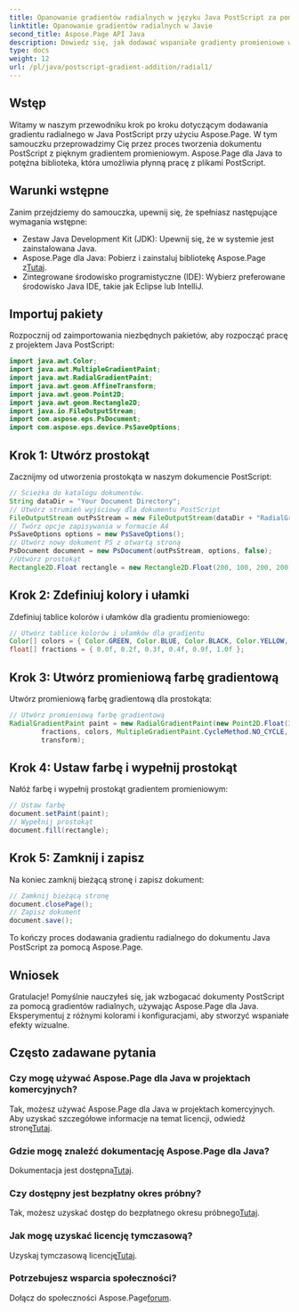 ```yaml
---
title: Opanowanie gradientów radialnych w języku Java PostScript za pomocą Aspose.Page
linktitle: Opanowanie gradientów radialnych w Javie
second_title: Aspose.Page API Java
description: Dowiedz się, jak dodawać wspaniałe gradienty promieniowe w Java PostScript przy użyciu Aspose.Page dla Java. Ulepsz swoje dokumenty PostScript dzięki temu przewodnikowi krok po kroku.
type: docs
weight: 12
url: /pl/java/postscript-gradient-addition/radial1/
---
```

## Wstęp
Witamy w naszym przewodniku krok po kroku dotyczącym dodawania gradientu radialnego w Java PostScript przy użyciu Aspose.Page. W tym samouczku przeprowadzimy Cię przez proces tworzenia dokumentu PostScript z pięknym gradientem promieniowym. Aspose.Page dla Java to potężna biblioteka, która umożliwia płynną pracę z plikami PostScript.
## Warunki wstępne
Zanim przejdziemy do samouczka, upewnij się, że spełniasz następujące wymagania wstępne:
- Zestaw Java Development Kit (JDK): Upewnij się, że w systemie jest zainstalowana Java.
-  Aspose.Page dla Java: Pobierz i zainstaluj bibliotekę Aspose.Page z[Tutaj](https://releases.aspose.com/page/java/).
- Zintegrowane środowisko programistyczne (IDE): Wybierz preferowane środowisko Java IDE, takie jak Eclipse lub IntelliJ.
## Importuj pakiety
Rozpocznij od zaimportowania niezbędnych pakietów, aby rozpocząć pracę z projektem Java PostScript:
```java
import java.awt.Color;
import java.awt.MultipleGradientPaint;
import java.awt.RadialGradientPaint;
import java.awt.geom.AffineTransform;
import java.awt.geom.Point2D;
import java.awt.geom.Rectangle2D;
import java.io.FileOutputStream;
import com.aspose.eps.PsDocument;
import com.aspose.eps.device.PsSaveOptions;
```
## Krok 1: Utwórz prostokąt
Zacznijmy od utworzenia prostokąta w naszym dokumencie PostScript:
```java
// Ścieżka do katalogu dokumentów.
String dataDir = "Your Document Directory";
// Utwórz strumień wyjściowy dla dokumentu PostScript
FileOutputStream outPsStream = new FileOutputStream(dataDir + "RadialGradient1_outPS.ps");
// Twórz opcje zapisywania w formacie A4
PsSaveOptions options = new PsSaveOptions();
// Utwórz nowy dokument PS z otwartą stroną
PsDocument document = new PsDocument(outPsStream, options, false);
//Utwórz prostokąt
Rectangle2D.Float rectangle = new Rectangle2D.Float(200, 100, 200, 200);
```
## Krok 2: Zdefiniuj kolory i ułamki
Zdefiniuj tablice kolorów i ułamków dla gradientu promieniowego:
```java
// Utwórz tablice kolorów i ułamków dla gradientu
Color[] colors = { Color.GREEN, Color.BLUE, Color.BLACK, Color.YELLOW, new Color(245, 245, 220), Color.RED };
float[] fractions = { 0.0f, 0.2f, 0.3f, 0.4f, 0.9f, 1.0f };
```
## Krok 3: Utwórz promieniową farbę gradientową
Utwórz promieniową farbę gradientową dla prostokąta:
```java
// Utwórz promieniową farbę gradientową
RadialGradientPaint paint = new RadialGradientPaint(new Point2D.Float(300, 200), 100, new Point2D.Float(300, 200),
        fractions, colors, MultipleGradientPaint.CycleMethod.NO_CYCLE, MultipleGradientPaint.ColorSpaceType.SRGB,
        transform);
```
## Krok 4: Ustaw farbę i wypełnij prostokąt
Nałóż farbę i wypełnij prostokąt gradientem promieniowym:
```java
// Ustaw farbę
document.setPaint(paint);
// Wypełnij prostokąt
document.fill(rectangle);
```
## Krok 5: Zamknij i zapisz
Na koniec zamknij bieżącą stronę i zapisz dokument:
```java
// Zamknij bieżącą stronę
document.closePage();
// Zapisz dokument
document.save();
```
To kończy proces dodawania gradientu radialnego do dokumentu Java PostScript za pomocą Aspose.Page.
## Wniosek
Gratulacje! Pomyślnie nauczyłeś się, jak wzbogacać dokumenty PostScript za pomocą gradientów radialnych, używając Aspose.Page dla Java. Eksperymentuj z różnymi kolorami i konfiguracjami, aby stworzyć wspaniałe efekty wizualne.
## Często zadawane pytania
### Czy mogę używać Aspose.Page dla Java w projektach komercyjnych?
 Tak, możesz używać Aspose.Page dla Java w projektach komercyjnych. Aby uzyskać szczegółowe informacje na temat licencji, odwiedź stronę[Tutaj](https://purchase.aspose.com/buy).
### Gdzie mogę znaleźć dokumentację Aspose.Page dla Java?
 Dokumentacja jest dostępna[Tutaj](https://reference.aspose.com/page/java/).
### Czy dostępny jest bezpłatny okres próbny?
 Tak, możesz uzyskać dostęp do bezpłatnego okresu próbnego[Tutaj](https://releases.aspose.com/).
### Jak mogę uzyskać licencję tymczasową?
 Uzyskaj tymczasową licencję[Tutaj](https://purchase.aspose.com/temporary-license/).
### Potrzebujesz wsparcia społeczności?
 Dołącz do społeczności Aspose.Page[forum](https://forum.aspose.com/c/page/39).